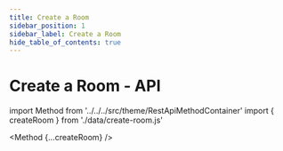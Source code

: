 ```yaml
---
title: Create a Room
sidebar_position: 1
sidebar_label: Create a Room
hide_table_of_contents: true
---
```


# Create a Room - API

import Method from '../../../src/theme/RestApiMethodContainer'
import { createRoom } from './data/create-room.js'

<Method
{...createRoom}
/>
